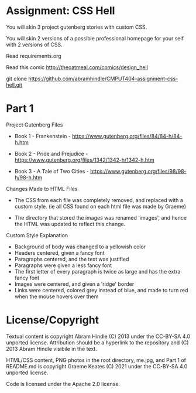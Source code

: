 Assignment: CSS Hell
====================

You will skin 3 project gutenberg stories with custom CSS.

You will skin 2 versions of a possible professional homepage for your
self with 2 versions of CSS.

Read requirements.org

Read this comic http://theoatmeal.com/comics/design_hell

git clone https://github.com/abramhindle/CMPUT404-assignment-css-hell.git

Part 1
================================

Project Gutenberg Files

- Book 1 - Frankenstein         - https://www.gutenberg.org/files/84/84-h/84-h.htm

- Book 2 - Pride and Prejudice  - https://www.gutenberg.org/files/1342/1342-h/1342-h.htm

- Book 3 - A Tale of Two Cities - https://www.gutenberg.org/files/98/98-h/98-h.htm

Changes Made to HTML Files

- The CSS from each file was completely removed, and replaced with a custom style. (ie all CSS found on each html file was made by Graeme)

- The directory that stored the images was renamed 'images', and hence the HTML was updated to reflect this change.


Custom Style Explanation

- Background of body was changed to a yellowish color
- Headers centered, given a fancy font
- Paragraphs centered, and the text was justified
- Paragraphs were given a less fancy font
- The first letter of every paragraph is twice as large and has the extra fancy font
- Images were centered, and given a 'ridge' border
- Links were centered, colored grey instead of blue, and made to turn red when the mouse hovers over them



License/Copyright
=================

Textual content is copyright Abram Hindle (C) 2013 under the CC-BY-SA
4.0 unported license. Attribution should be a hyperlink to the
repository and (C) 2013 Abram Hindle visibile in the text.

HTML/CSS content, PNG photos in the root directory, me.jpg, and Part 1 of README.md is copyright Graeme Keates (C) 2021 under the CC-BY-SA
4.0 unported license.

Code is licensed under the Apache 2.0 license.

